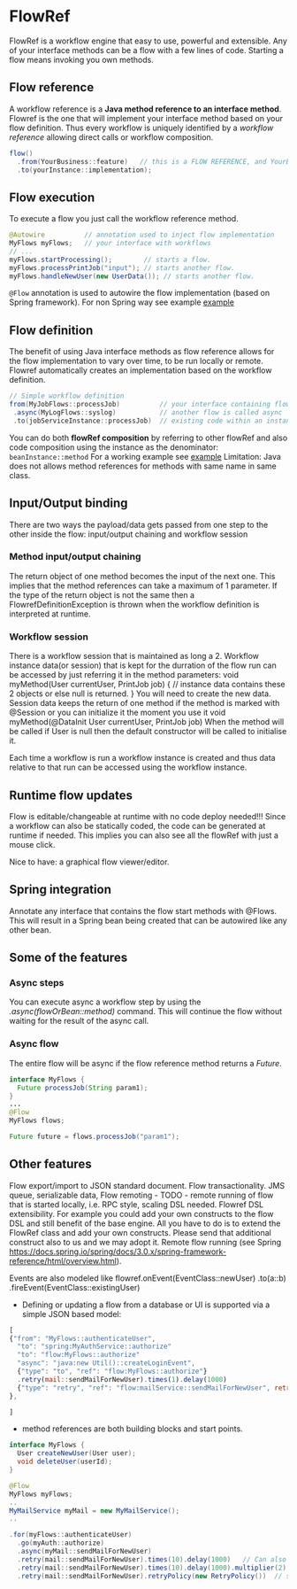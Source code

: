 # FlowRef

FlowRef is a workflow engine that easy to use, powerful and extensible. 
Any of your interface methods can be a flow with a few lines of code. Starting a flow means invoking you own methods.

## Flow reference 
A workflow reference is a **Java method reference to an interface method**. Flowref is the one that will implement your interface method based on your flow definition. 
Thus every workflow is uniquely identified by a *workflow reference* allowing direct calls or workflow composition. 
```java
flow()
  .from(YourBusiness::feature)   // this is a FLOW REFERENCE, and YourBusiness.java is a Java interface
  .to(yourInstance::implementation);
```

## Flow execution
To execute a flow you just call the workflow reference method.
```java
@Autowire          // annotation used to inject flow implementation
MyFlows myFlows;   // your interface with workflows
// ...
myFlows.startProcessing();        // starts a flow.
myFlows.processPrintJob("input"); // starts another flow.
myFlows.handleNewUser(new UserData()); // starts another flow.
```
```@Flow``` annotation is used to autowire the flow implementation (based on Spring framework). For non Spring way see example [example](core/test/CONTRIBUTING.md)

## Flow definition 
The benefit of using Java interface methods as flow reference allows for the flow implementation to vary over time, to be run locally or remote. 
Flowref automatically creates an implementation based on the workflow definition.
```java
// Simple workflow definition
from(MyJobFlows::processJob)          // your interface containing flowRef references
 .async(MyLogFlows::syslog)           // another flow is called async
 .to(jobServiceInstance::processJob)  // existing code within an instance is called (non flow)
```
You can do both **flowRef composition** by referring to other flowRef and also code composition using the instance as the denominator: ```beanInstance::method``` 
For a working example see [example](core/test/CONTRIBUTING.md)
Limitation: Java does not allows method references for methods with same name in same class.

## Input/Output binding
There are two ways the payload/data gets passed from one step to the other inside the flow: input/output chaining and workflow session
### Method input/output chaining
The return object of one method becomes the input of the next one.
This implies that the method references can take a maximum of 1 parameter.
If the type of the return object is not the same then a FlowrefDefinitionException is thrown when the workflow definition is interpreted at runtime.
### Workflow session
There is a workflow session that is maintained as long a 
2. Workflow instance data(or session) that is kept for the durration of the flow run can be accessed by just referring it in the method parameters:
     void myMethod(User currentUser, PrintJob job) {  // instance data contains these 2 objects or else null is returned.
     }
 You will need to create the new data. Session data keeps the return of one method if the method is marked with @Session or you can initialize it the moment you use it
  void myMethod(@DataInit User currentUser, PrintJob job)
  When the method will be called if User is null then the default constructor will be called to initialise it.
  

Each time a workflow is run a workflow instance is created and thus data relative to that run can be accessed using the workflow instance.

## Runtime flow updates
Flow is editable/changeable at runtime with no code deploy needed!!!
Since a workflow can also be statically coded, the code can be generated at runtime if needed.
This implies you can also see all the flowRef with just a mouse click. 

Nice to have: a graphical flow viewer/editor.

## Spring integration
Annotate any interface that contains the flow start methods with @Flows.
This will result in a Spring bean being created that can be autowired like any other bean.

## Some of the features
### Async steps
You can execute async a workflow step by using the *.async(flowOrBean::method)* command. This will continue the flow without waiting for the result of the async call.

### Async flow
The entire flow will be async if the flow reference method returns a *Future*.
```java
interface MyFlows {
  Future processJob(String param1);
}
...
@Flow
MyFlows flows;

Future future = flows.processJob("param1");
```

## Other features
Flow export/import to JSON standard document.
Flow transactionality. JMS queue, serializable data,
Flow remoting - TODO - remote running of flow that is started locally, i.e. RPC style, scaling DSL needed.
Flowref DSL extensibility. For example you could add your own constructs to the flow DSL and still benefit of the base engine.
All you have to do is to extend the FlowRef class and add your own constructs. Please send that additional construct also to us and we may adopt it.
Remote flow running (see Spring https://docs.spring.io/spring/docs/3.0.x/spring-framework-reference/html/overview.html). 

Events are also modeled like 
flowref.onEvent(EventClass::newUser)
  .to(a::b)
  .fireEvent(EventClass::existingUser)

- Defining or updating a flow from a database or UI is supported via a simple JSON based model:
```js
[
{"from": "MyFlows::authenticateUser",
  "to": "spring:MyAuthService::authorize"
  "to": "flow:MyFlows::authorize"
  "async": "java:new Util()::createLoginEvent",
  {"type": "to", "ref": "flow:MyFlows::authorize"}
  .retry(mail::sendMailForNewUser).times(1).delay(1000)
  {"type": "retry", "ref": "flow:mailService::sendMailForNewUser", retry:}
},

]
```

- method references are both building blocks and start points. 
```java
interface MyFlows {
  User createNewUser(User user);
  void deleteUser(userId);
}

@Flow
MyFlows myFlows;
..
MyMailService myMail = new MyMailService();
..

.for(myFlows::authenticateUser)
  .go(myAuth::authorize)
  .async(myMail::sendMailForNewUser)
  .retry(mail::sendMailForNewUser).times(10).delay(1000)   // Can also specify them at .from level to enforce on all callers. Or if you use Spring just use the @Retryable annotation on your beans.
  .retry(mail::sendMailForNewUser).times(10).delay(1000).multiplier(2) 
  .retry(mail::sendMailForNewUser).retryPolicy(new RetryPolicy())  // see https://docs.spring.io/spring-batch/docs/1.1.x/apidocs/org/springframework/batch/retry/RetryPolicy.html
  
   
 
 




